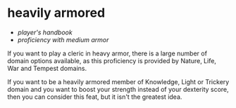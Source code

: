 # <red>heavily armored</red>

- *player's handbook*
- *proficiency with medium armor*

If you want to play a cleric in heavy armor, there is a large number of domain options available, as this proficiency is provided by Nature, Life, War and Tempest domains.

If you want to be a heavily armored member of Knowledge, Light or Trickery domain and you want to boost your strength instead of your dexterity score, then you can consider this feat, but it isn't the greatest idea.
